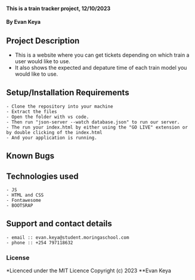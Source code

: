 #### This is a train tracker project, 12/10/2023
#### **By Evan Keya**
## Project Description
   - This is a website where you can get tickets depending on which train a user would like to use.
   - It also shows the expected and depature time of each train model you would like to use.

## Setup/Installation Requirements
    - Clone the repository into your machine 
    - Extract the files
    - Open the folder with vs code.
    - Then run "json-server --watch database.json" to run our server.
    - The run your index.html by either using the "GO LIVE" extension or by double clicking of the index.html
    - And your application is running.
       


## Known Bugs
  

## Technologies used
    - JS
    - HTML and CSS
    - Fontawesome
    - BOOTSRAP

## Support and contact details
    - email :: evan.keya@student.moringaschool.com
    - phone :: +254 797118632

### License
*Licenced under the MIT Licence
Copyright (c) 2023 **Evan Keya